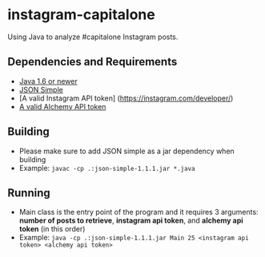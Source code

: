 # instagram-capitalone
Using Java to analyze #capitalone Instagram posts. 

## Dependencies and Requirements
* [Java 1.6 or newer](http://www.oracle.com/technetwork/java/javase/downloads/index.html)
* [JSON Simple](https://code.google.com/p/json-simple/)
* [A valid Instagram API token] (https://instagram.com/developer/)
* [A valid Alchemy API token](http://www.alchemyapi.com/)


## Building
* Please make sure to add JSON simple as a jar dependency when building 
* Example: `javac -cp .:json-simple-1.1.1.jar *.java`

## Running
* Main class is the entry point of the program and it requires 3 arguments: **number of posts to retrieve**, **instagram api token**, and **alchemy api token** (in this order)
* Example: `java -cp .:json-simple-1.1.1.jar Main 25 <instagram api token> <alchemy api token>`



